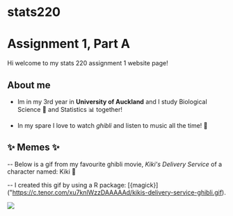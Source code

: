 # stats220

# Assignment 1, Part A 

Hi welcome to my stats 220 assignment 1 website page! 

## About me 

* Im in my 3rd year in **University of Auckland** and I study Biological Science 🌱  and Statistics 📊 together! 

* In my spare I love to watch *ghibli* and listen to music all the time! 💖 

## ✨ Memes ✨

-- Below is a gif from my favourite ghibli movie, *Kiki's Delivery Service* of a character named: Kiki 💜

-- I created this gif by using a R package: [{magick}] ("https://c.tenor.com/xu7knlWzzDAAAAAd/kikis-delivery-service-ghibli.gif). 

![](https://c.tenor.com/xu7knlWzzDAAAAAd/kikis-delivery-service-ghibli.gif) 

